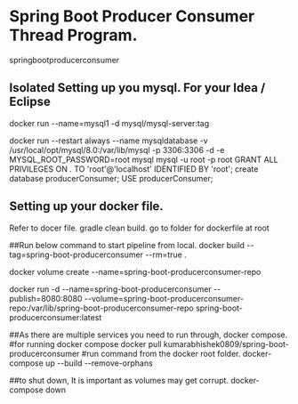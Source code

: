 # Spring Boot Producer Consumer Thread Program.
springbootproducerconsumer


## Isolated Setting up you mysql. For your Idea / Eclipse
docker run --name=mysql1 -d mysql/mysql-server:tag

docker run --restart always --name mysqldatabase -v /usr/local/opt/mysql/8.0:/var/lib/mysql -p 3306:3306 -d -e MYSQL_ROOT_PASSWORD=root mysql
mysql -u root -p root
GRANT ALL PRIVILEGES ON *.* TO 'root'@'localhost' IDENTIFIED BY 'root';
create database producerConsumer;
USE producerConsumer;
 

 
## Setting up your docker file.
Refer to docer file.
gradle clean build.
go to folder for dockerfile at root


##Run below command to start pipeline from local. 
docker build --tag=spring-boot-producerconsumer --rm=true .

docker volume create --name=spring-boot-producerconsumer-repo

docker run -d --name=spring-boot-producerconsumer --publish=8080:8080 --volume=spring-boot-producerconsumer-repo:/var/lib/spring-boot-producerconsumer-repo spring-boot-producerconsumer:latest


##As there are multiple services you need to run through, docker compose.
#for running docker compose
docker pull kumarabhishek0809/spring-boot-producerconsumer
#run command from the docker root folder.
docker-compose up --build --remove-orphans

##to shut down, It is important as volumes may get corrupt.
docker-compose down

